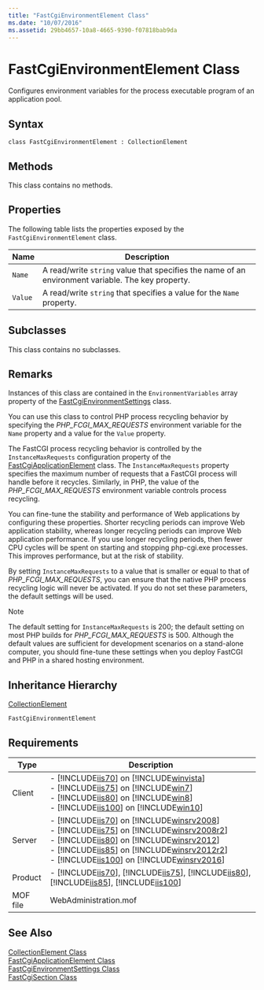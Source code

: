 ```yaml
---
title: "FastCgiEnvironmentElement Class"
ms.date: "10/07/2016"
ms.assetid: 29bb4657-10a8-4665-9390-f07818bab9da
---
```

# FastCgiEnvironmentElement Class
Configures environment variables for the process executable program of an application pool.  
  
## Syntax  
  
```vbs  
class FastCgiEnvironmentElement : CollectionElement  
```  
  
## Methods  
 This class contains no methods.  
  
## Properties  
 The following table lists the properties exposed by the `FastCgiEnvironmentElement` class.  
  
|Name|Description|  
|----------|-----------------|  
|`Name`|A read/write `string` value that specifies the name of an environment variable. The key property.|  
|`Value`|A read/write `string` that specifies a value for the `Name` property.|  
  
## Subclasses  
 This class contains no subclasses.  
  
## Remarks  
 Instances of this class are contained in the `EnvironmentVariables` array property of the [FastCgiEnvironmentSettings](../wmi-provider/fastcgienvironmentsettings-class.md) class.  
  
 You can use this class to control PHP process recycling behavior by specifying the *PHP_FCGI_MAX_REQUESTS* environment variable for the `Name` property and a value for the `Value` property.  
  
 The FastCGI process recycling behavior is controlled by the `InstanceMaxRequests` configuration property of the [FastCgiApplicationElement](../wmi-provider/fastcgiapplicationelement-class.md) class. The `InstanceMaxRequests` property specifies the maximum number of requests that a FastCGI process will handle before it recycles. Similarly, in PHP, the value of the  *PHP_FCGI_MAX_REQUESTS* environment variable controls process recycling.  
  
 You can fine-tune the stability and performance of Web applications by configuring these properties. Shorter recycling periods can improve Web application stability, whereas longer recycling periods can improve Web application performance. If you use longer recycling periods, then fewer CPU cycles will be spent on starting and stopping php-cgi.exe processes. This improves performance, but at the risk of stability.  
  
 By setting `InstanceMaxRequests` to a value that is smaller or equal to that of *PHP_FCGI_MAX_REQUESTS*, you can ensure that the native PHP process recycling logic will never be activated. If you do not set these parameters, the default settings will be used.  
  
> [!NOTE]
>  The default setting for `InstanceMaxRequests` is 200; the default setting on most PHP builds for *PHP_FCGI_MAX_REQUESTS* is 500. Although the default values are sufficient for development scenarios on a stand-alone computer, you should fine-tune these settings when you deploy FastCGI and PHP in a shared hosting environment.  
  
## Inheritance Hierarchy  
 [CollectionElement](../wmi-provider/collectionelement-class.md)  
  
 `FastCgiEnvironmentElement`  
  
## Requirements  
  
|Type|Description|  
|----------|-----------------|  
|Client|-   [!INCLUDE[iis70](../wmi-provider/includes/iis70-md.md)] on [!INCLUDE[winvista](../wmi-provider/includes/winvista-md.md)]<br />-   [!INCLUDE[iis75](../wmi-provider/includes/iis75-md.md)] on [!INCLUDE[win7](../wmi-provider/includes/win7-md.md)]<br />-   [!INCLUDE[iis80](../wmi-provider/includes/iis80-md.md)] on [!INCLUDE[win8](../wmi-provider/includes/win8-md.md)]<br />-   [!INCLUDE[iis100](../wmi-provider/includes/iis100-md.md)] on [!INCLUDE[win10](../wmi-provider/includes/win10-md.md)]|  
|Server|-   [!INCLUDE[iis70](../wmi-provider/includes/iis70-md.md)] on [!INCLUDE[winsrv2008](../wmi-provider/includes/winsrv2008-md.md)]<br />-   [!INCLUDE[iis75](../wmi-provider/includes/iis75-md.md)] on [!INCLUDE[winsrv2008r2](../wmi-provider/includes/winsrv2008r2-md.md)]<br />-   [!INCLUDE[iis80](../wmi-provider/includes/iis80-md.md)] on [!INCLUDE[winsrv2012](../wmi-provider/includes/winsrv2012-md.md)]<br />-   [!INCLUDE[iis85](../wmi-provider/includes/iis85-md.md)] on [!INCLUDE[winsrv2012r2](../wmi-provider/includes/winsrv2012r2-md.md)]<br />-   [!INCLUDE[iis100](../wmi-provider/includes/iis100-md.md)] on [!INCLUDE[winsrv2016](../wmi-provider/includes/winsrv2016-md.md)]|  
|Product|-   [!INCLUDE[iis70](../wmi-provider/includes/iis70-md.md)], [!INCLUDE[iis75](../wmi-provider/includes/iis75-md.md)], [!INCLUDE[iis80](../wmi-provider/includes/iis80-md.md)], [!INCLUDE[iis85](../wmi-provider/includes/iis85-md.md)], [!INCLUDE[iis100](../wmi-provider/includes/iis100-md.md)]|  
|MOF file|WebAdministration.mof|  
  
## See Also  
 [CollectionElement Class](../wmi-provider/collectionelement-class.md)   
 [FastCgiApplicationElement Class](../wmi-provider/fastcgiapplicationelement-class.md)   
 [FastCgiEnvironmentSettings Class](../wmi-provider/fastcgienvironmentsettings-class.md)   
 [FastCgiSection Class](../wmi-provider/fastcgisection-class.md)
